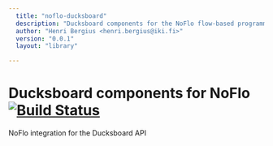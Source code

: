 ```yaml
---
  title: "noflo-ducksboard"
  description: "Ducksboard components for the NoFlo flow-based programming environment"
  author: "Henri Bergius <henri.bergius@iki.fi>"
  version: "0.0.1"
  layout: "library"

---
```

Ducksboard components for NoFlo [![Build Status](https://secure.travis-ci.org/bergie/noflo-ducksboard.png?branch=master)](https://travis-ci.org/bergie/noflo-ducksboard)
=========================

NoFlo integration for the Ducksboard API
